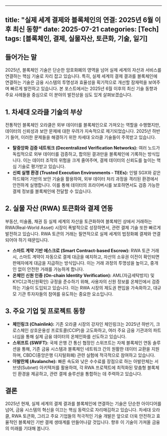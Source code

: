 
---
title: "실제 세계 결제와 블록체인의 연결: 2025년 6월 이후 최신 동향"
date: 2025-07-21
categories: [Tech]
tags: [블록체인, 결제, 실물자산, 토큰화, 기술, 일기]
---

## 들어가는 말

2025년, 블록체인 기술은 단순한 암호화폐의 영역을 넘어 실제 세계의 자산과 서비스를 연결하는 핵심 기술로 자리 잡고 있습니다. 특히, 실제 세계의 결제 결과를 블록체인에 연결하는 기술은 금융 시스템의 투명성과 효율성을 획기적으로 개선할 잠재력을 보여주며 빠르게 발전하고 있습니다. 본 포스트에서는 2025년 6월 이후의 최신 기술 동향과 주요 사례들을 중심으로 이 분야의 발전상을 심도 있게 살펴보겠습니다.

## 1. 차세대 오라클 기술의 부상

전통적인 블록체인 오라클은 외부 데이터를 블록체인으로 가져오는 역할을 수행했지만, 데이터의 신뢰성과 보안 문제에 대한 우려가 지속적으로 제기되었습니다. 2025년 하반기 들어, 이러한 문제들을 해결하기 위한 차세대 오라클 기술들이 주목받고 있습니다.

* **탈중앙화 검증 네트워크 (Decentralized Verification Networks):** 여러 노드가 독립적으로 외부 데이터를 검증하고, 합의된 결과만을 블록체인에 기록하는 방식입니다. 이는 데이터 조작의 위험을 크게 줄여주며, 결제 데이터의 신뢰도를 높이는 핵심 기술로 평가받고 있습니다.
* **신뢰 실행 환경 (Trusted Execution Environments - TEEs):** 인텔 SGX와 같은 하드웨어 기반의 보안 기술을 활용하여, 외부 데이터 처리 과정을 격리된 환경에서 안전하게 실행합니다. 이를 통해 데이터의 프라이버시를 보호하면서도 검증 가능한 결제 정보를 블록체인에 전달할 수 있습니다.

## 2. 실물 자산 (RWA) 토큰화와 결제 연동

부동산, 미술품, 채권 등 실제 세계의 자산을 토큰화하여 블록체인 상에서 거래하는 RWA(Real-World Asset) 시장이 폭발적으로 성장하면서, 관련 결제 기술 또한 빠르게 발전하고 있습니다. RWA 토큰의 거래는 필연적으로 실제 세계의 법정화폐 결제와 연결되어야 하기 때문입니다.

* **스마트 계약 기반 에스크로 (Smart Contract-based Escrow):** RWA 토큰 거래 시, 스마트 계약이 자동으로 결제 대금을 예치하고, 자산의 소유권 이전이 확인되면 판매자에게 대금을 지급하는 방식입니다. 이는 거래 과정의 투명성을 높이고, 중개인 없이 안전한 거래를 가능하게 합니다.
* **온체인 신원 인증 (On-chain Identity Verification):** AML(자금세탁방지) 및 KYC(고객신원확인) 규정을 준수하기 위해, 사용자의 신원 정보를 온체인에서 검증하는 기술이 도입되고 있습니다. 이는 RWA 시장의 제도권 편입을 가속화하고, 대규모 기관 투자자들의 참여를 유도하는 중요한 요소입니다.

## 3. 주요 기업 및 프로젝트 동향

* **체인링크 (Chainlink):** 기존 오라클 시장의 강자인 체인링크는 2025년 하반기, 크로스체인 상호운용성 프로토콜(CCIP)을 고도화하고, 여러 주요 금융 기관과의 파트너십을 통해 실제 금융 데이터의 온체인화를 선도하고 있습니다.
* **스위프트 (SWIFT):** 국제 은행 간 통신 협정인 스위프트는 자체 블록체인 연동 솔루션을 통해, 기존 금융 시스템과 블록체인 네트워크 간의 원활한 데이터 교환을 지원하며, CBDC(중앙은행 디지털화폐) 관련 실험에 적극적으로 참여하고 있습니다.
* **아발란체 (Avalanche):** 빠른 속도와 낮은 수수료를 장점으로 하는 아발란체는 서브넷(Subnet) 아키텍처를 활용하여, 각 RWA 프로젝트에 최적화된 맞춤형 블록체인 환경을 제공하고, 관련 결제 솔루션을 통합하는 데 주력하고 있습니다.

## 결론

2025년 현재, 실제 세계의 결제 결과를 블록체인에 연결하는 기술은 단순한 아이디어를 넘어, 금융 시스템의 혁신을 이끄는 핵심 동력으로 자리매김하고 있습니다. 차세대 오라클, RWA 토큰화, 그리고 주요 기업들의 적극적인 기술 개발은 앞으로 더욱 안전하고 효율적인 블록체인 기반 결제 생태계를 만들어나갈 것입니다. 향후 이 기술이 가져올 금융의 미래를 기대해 봅니다.
